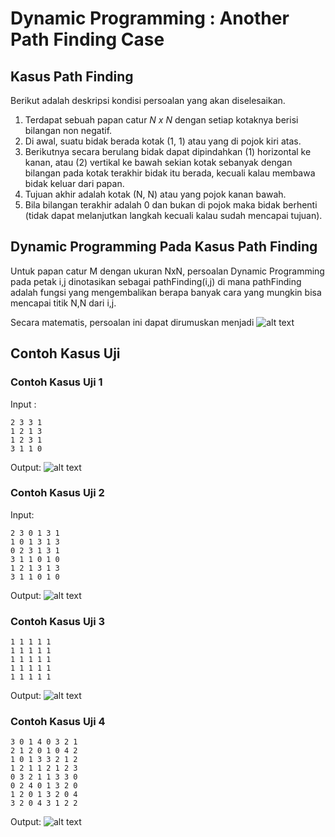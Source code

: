# Dynamic Programming : Another Path Finding Case

## Kasus Path Finding
Berikut adalah deskripsi kondisi persoalan yang akan diselesaikan.
1. Terdapat sebuah papan catur *N x N* dengan setiap kotaknya berisi bilangan non negatif.
2. Di awal, suatu bidak berada kotak (1, 1) atau yang di pojok kiri atas.
3. Berikutnya secara berulang bidak dapat dipindahkan (1) horizontal ke kanan, atau (2) vertikal ke bawah sekian kotak sebanyak dengan bilangan pada kotak terakhir bidak itu berada, kecuali kalau membawa bidak keluar dari papan.
4. Tujuan akhir adalah kotak (N, N) atau yang pojok kanan bawah.
5. Bila bilangan terakhir adalah 0 dan bukan di pojok maka bidak berhenti (tidak dapat melanjutkan langkah kecuali kalau sudah mencapai tujuan).

## Dynamic Programming Pada Kasus Path Finding
Untuk papan catur M dengan ukuran NxN, persoalan Dynamic Programming pada petak i,j dinotasikan sebagai pathFinding(i,j) di mana pathFinding adalah fungsi yang mengembalikan berapa banyak cara yang mungkin bisa mencapai titik N,N dari i,j.

Secara matematis, persoalan ini dapat dirumuskan menjadi
![alt text](https://raw.githubusercontent.com/juniardiakbar/Another-Path-Finding-Case/master/pict/equation.jpg)

## Contoh Kasus Uji
### Contoh Kasus Uji 1 
Input :
```
2 3 3 1
1 2 1 3
1 2 3 1
3 1 1 0
```
Output:
![alt text](https://raw.githubusercontent.com/juniardiakbar/Another-Path-Finding-Case/master/pict/1.jpg)

### Contoh Kasus Uji 2
Input:
```
2 3 0 1 3 1
1 0 1 3 1 3
0 2 3 1 3 1
3 1 1 0 1 0
1 2 1 3 1 3
3 1 1 0 1 0
```
Output:
![alt text](https://raw.githubusercontent.com/juniardiakbar/Another-Path-Finding-Case/master/pict/2.jpg)

### Contoh Kasus Uji 3
```
1 1 1 1 1
1 1 1 1 1
1 1 1 1 1
1 1 1 1 1
1 1 1 1 1
```
Output:
![alt text](https://raw.githubusercontent.com/juniardiakbar/Another-Path-Finding-Case/master/pict/3.jpg)

### Contoh Kasus Uji 4
```
3 0 1 4 0 3 2 1
2 1 2 0 1 0 4 2
1 0 1 3 3 2 1 2
1 2 1 1 2 1 2 3
0 3 2 1 1 3 3 0
0 2 4 0 1 3 2 0
1 2 0 1 3 2 0 4
3 2 0 4 3 1 2 2
```
Output:
![alt text](https://raw.githubusercontent.com/juniardiakbar/Another-Path-Finding-Case/master/pict/4.jpg)